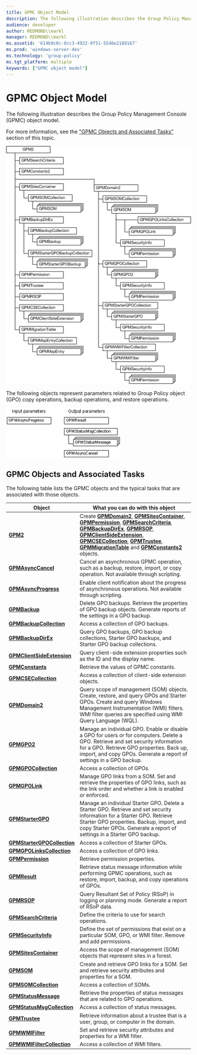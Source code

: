 ```yaml
---
title: GPMC Object Model
description: The following illustration describes the Group Policy Management Console (GPMC) object model.
audience: developer
author: REDMOND\\markl
manager: REDMOND\\markl
ms.assetid: '614b9c0c-0cc3-4922-9f51-5546e2189167'
ms.prod: 'windows-server-dev'
ms.technology: 'group-policy'
ms.tgt_platform: multiple
keywords: ["GPMC object model"]
---
```


# GPMC Object Model

The following illustration describes the Group Policy Management Console (GPMC) object model.

For more information, see the ["GPMC Objects and Associated Tasks"](#gpmc-objects-and-associated-tasks) section of this topic.

![hierarchy of the gpmc object model](images/gpmc1.png)

The following objects represent parameters related to Group Policy object (GPO) copy operations, backup operations, and restore operations.

![hierarchy of gpmc object model](images/gpmc2.png)

## GPMC Objects and Associated Tasks

The following table lists the GPMC objects and the typical tasks that are associated with those objects.



| Object                                                      | What you can do with this object                                                                                                                                                                                                                                                                                                                                                                                                                                                                           |
|-------------------------------------------------------------|------------------------------------------------------------------------------------------------------------------------------------------------------------------------------------------------------------------------------------------------------------------------------------------------------------------------------------------------------------------------------------------------------------------------------------------------------------------------------------------------------------|
| [**GPM2**](igpm.md)                                        | Create [**GPMDomain2**](igpmdomain.md), [**GPMSitesContainer**](igpmsitescontainer.md), [**GPMPermission**](igpmpermission.md), [**GPMSearchCriteria**](igpmsearchcriteria.md), [**GPMBackupDirEx**](igpmbackupdir.md), [**GPMRSOP**](igpmrsop.md), [**GPMClientSideExtension**](igpmclientsideextension.md), [**GPMCSECollection**](igpmcsecollection.md), [**GPMTrustee**](igpmtrustee.md), [**GPMMigrationTable**](igpmmigrationtable.md) and [**GPMConstants2**](igpmconstants.md) objects. |
| [**GPMAsyncCancel**](igpmasynccancel.md)                   | Cancel an asynchronous GPMC operation, such as a backup, restore, import, or copy operation. Not available through scripting.                                                                                                                                                                                                                                                                                                                                                                              |
| [**GPMAsyncProgress**](igpmasyncprogress.md)               | Enable client notification about the progress of asynchronous operations. Not available through scripting.                                                                                                                                                                                                                                                                                                                                                                                                 |
| [**GPMBackup**](igpmbackup.md)                             | Delete GPO backups. Retrieve the properties of GPO backup objects. Generate reports of the settings in a GPO backup.                                                                                                                                                                                                                                                                                                                                                                                       |
| [**GPMBackupCollection**](igpmbackupcollection.md)         | Access a collection of GPO backups.                                                                                                                                                                                                                                                                                                                                                                                                                                                                        |
| [**GPMBackupDirEx**](igpmbackupdir.md)                     | Query GPO backups, GPO backup collections, Starter GPO backups, and Starter GPO backup collections.                                                                                                                                                                                                                                                                                                                                                                                                        |
| [**GPMClientSideExtension**](igpmclientsideextension.md)   | Query client-side extension properties such as the ID and the display name.                                                                                                                                                                                                                                                                                                                                                                                                                                |
| [**GPMConstants**](igpmconstants.md)                       | Retrieve the values of GPMC constants.                                                                                                                                                                                                                                                                                                                                                                                                                                                                     |
| [**GPMCSECollection**](igpmcsecollection.md)               | Access a collection of client-side extension objects.                                                                                                                                                                                                                                                                                                                                                                                                                                                      |
| [**GPMDomain2**](igpmdomain.md)                            | Query scope of management (SOM) objects. Create, restore, and query GPOs and Starter GPOs. Create and query Windows Management Instrumentation (WMI) filters. WMI filter queries are specified using WMI Query Language (WQL).                                                                                                                                                                                                                                                                             |
| [**GPMGPO2**](igpmgpo.md)                                  | Manage an individual GPO. Enable or disable a GPO for users or for computers. Delete a GPO. Retrieve and set security information for a GPO. Retrieve GPO properties. Back up, import, and copy GPOs. Generate a report of settings in a GPO backup.                                                                                                                                                                                                                                                       |
| [**GPMGPOCollection**](igpmgpocollection.md)               | Access a collection of GPOs.                                                                                                                                                                                                                                                                                                                                                                                                                                                                               |
| [**GPMGPOLink**](igpmgpolink.md)                           | Manage GPO links from a SOM. Set and retrieve the properties of GPO links, such as the link order and whether a link is enabled or enforced.                                                                                                                                                                                                                                                                                                                                                               |
| [**GPMStarterGPO**](igpmstartergpo.md)                     | Manage an individual Starter GPO. Delete a Starter GPO. Retrieve and set security information for a Starter GPO. Retrieve Starter GPO properties. Backup, import, and copy Starter GPOs. Generate a report of settings in a Starter GPO backup.                                                                                                                                                                                                                                                            |
| [**GPMStarterGPOCollection**](igpmstartergpocollection.md) | Access a collection of Starter GPOs.                                                                                                                                                                                                                                                                                                                                                                                                                                                                       |
| [**GPMGPOLinksCollection**](igpmgpolinkscollection.md)     | Access a collection of GPO links.                                                                                                                                                                                                                                                                                                                                                                                                                                                                          |
| [**GPMPermission**](igpmpermission.md)                     | Retrieve permission properties.                                                                                                                                                                                                                                                                                                                                                                                                                                                                            |
| [**GPMResult**](igpmresult.md)                             | Retrieve status message information while performing GPMC operations, such as restore, import, backup, and copy operations of GPOs.                                                                                                                                                                                                                                                                                                                                                                        |
| [**GPMRSOP**](igpmrsop.md)                                 | Query Resultant Set of Policy (RSoP) in logging or planning mode. Generate a report of RSoP data.                                                                                                                                                                                                                                                                                                                                                                                                          |
| [**GPMSearchCriteria**](igpmsearchcriteria.md)             | Define the criteria to use for search operations.                                                                                                                                                                                                                                                                                                                                                                                                                                                          |
| [**GPMSecurityInfo**](igpmsecurityinfo.md)                 | Define the set of permissions that exist on a particular SOM, GPO, or WMI filter. Remove and add permissions.                                                                                                                                                                                                                                                                                                                                                                                              |
| [**GPMSitesContainer**](igpmsitescontainer.md)             | Access the scope of management (SOM) objects that represent sites in a forest.                                                                                                                                                                                                                                                                                                                                                                                                                             |
| [**GPMSOM**](igpmsom.md)                                   | Create and retrieve GPO links for a SOM. Set and retrieve security attributes and properties for a SOM.                                                                                                                                                                                                                                                                                                                                                                                                    |
| [**GPMSOMCollection**](igpmsomcollection.md)               | Access a collection of SOMs.                                                                                                                                                                                                                                                                                                                                                                                                                                                                               |
| [**GPMStatusMessage**](igpmstatusmessage.md)               | Retrieve the properties of status messages that are related to GPO operations.                                                                                                                                                                                                                                                                                                                                                                                                                             |
| [**GPMStatusMsgCollection**](igpmstatusmsgcollection.md)   | Access a collection of status messages.                                                                                                                                                                                                                                                                                                                                                                                                                                                                    |
| [**GPMTrustee**](igpmtrustee.md)                           | Retrieve information about a trustee that is a user, group, or computer in the domain.                                                                                                                                                                                                                                                                                                                                                                                                                     |
| [**GPMWMIFilter**](igpmwmifilter.md)                       | Set and retrieve security attributes and properties for a WMI filter.                                                                                                                                                                                                                                                                                                                                                                                                                                      |
| [**GPMWMIFilterCollection**](igpmwmifiltercollection.md)   | Access a collection of WMI filters.                                                                                                                                                                                                                                                                                                                                                                                                                                                                        |



 

 

 




